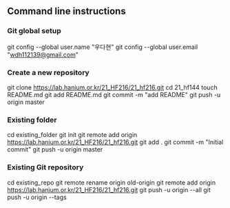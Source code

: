 ## Command line instructions

### Git global setup
git config --global user.name "우다현"
git config --global user.email "wdh112139@gmail.com"

### Create a new repository
git clone https://lab.hanium.or.kr/21_HF216/21_hf216.git
cd 21_hf144
touch README.md
git add README.md
git commit -m "add README"
git push -u origin master

### Existing folder
cd existing_folder
git init
git remote add origin https://lab.hanium.or.kr/21_HF216/21_hf216.git
git add .
git commit -m "Initial commit"
git push -u origin master

### Existing Git repository
cd existing_repo
git remote rename origin old-origin
git remote add origin https://lab.hanium.or.kr/21_HF216/21_hf216.git
git push -u origin --all
git push -u origin --tags
